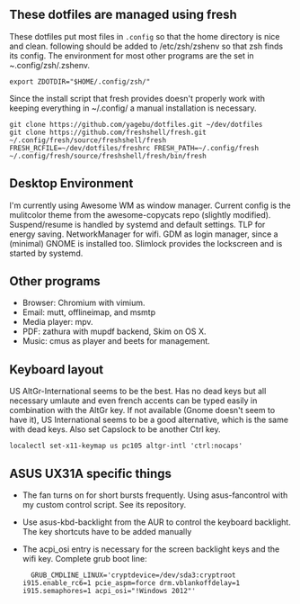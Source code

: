 ## These dotfiles are managed using fresh

These dotfiles put most files in `.config` so that the home directory is nice
and clean. following should be added to /etc/zsh/zshenv so that zsh finds its
config. The environment for most other programs are the set in
~.config/zsh/.zshenv.

    export ZDOTDIR="$HOME/.config/zsh/"

Since the install script that fresh provides doesn't properly work with keeping
everything in ~/.config/ a manual installation is necessary.

    git clone https://github.com/yagebu/dotfiles.git ~/dev/dotfiles
    git clone https://github.com/freshshell/fresh.git ~/.config/fresh/source/freshshell/fresh
    FRESH_RCFILE=~/dev/dotfiles/freshrc FRESH_PATH=~/.config/fresh ~/.config/fresh/source/freshshell/fresh/bin/fresh

## Desktop Environment

I'm currently using Awesome WM as window manager. Current config is the
mulitcolor theme from the awesome-copycats repo (slightly modified).
Suspend/resume is handled by systemd and default settings.  TLP for energy
saving.  NetworkManager for wifi.  GDM as login manager, since a (minimal)
GNOME is installed too. Slimlock provides the lockscreen and is started by
systemd.

## Other programs

* Browser: Chromium with vimium.
* Email: mutt, offlineimap, and msmtp
* Media player: mpv.
* PDF: zathura with mupdf backend, Skim on OS X.
* Music: cmus as player and beets for management.

## Keyboard layout

US AltGr-International seems to be the best. Has no dead keys but all necessary
umlaute and even french accents can be typed easily in combination with the
AltGr key. If not available (Gnome doesn't seem to have it), US International
seems to be a good alternative, which is the same with dead keys.  Also set
Capslock to be another Ctrl key.

    localectl set-x11-keymap us pc105 altgr-intl 'ctrl:nocaps'

## ASUS UX31A specific things

* The fan turns on for short bursts frequently. Using asus-fancontrol with my
  custom control script. See its repository.
* Use asus-kbd-backlight from the AUR to control the keyboard backlight. The
  key shortcuts have to be added manually
* The acpi_osi entry is necessary for the screen backlight keys and the wifi
  key. Complete grub boot line:

        GRUB_CMDLINE_LINUX='cryptdevice=/dev/sda3:cryptroot i915.enable_rc6=1 pcie_aspm=force drm.vblankoffdelay=1 i915.semaphores=1 acpi_osi="!Windows 2012"'
